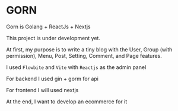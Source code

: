 # GORN
Gorn is Golang + ReactJs + Nextjs

This project is under development yet.

At first, my purpose is to write a tiny blog with the User, Group (with permission), Menu, Post, Setting, Comment, and Page features.

I used `Flowbite` and `Vite` with `Reactjs` as the admin panel

For backend I used gin + gorm for api

For frontend I will used nextjs

At the end, I want to develop an ecommerce for it